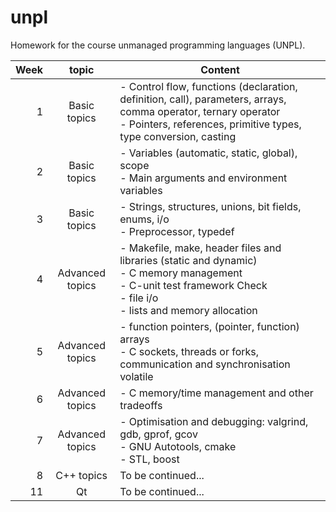 # unpl
Homework for the course unmanaged programming languages (UNPL).

| Week  | topic           | Content            |
| -----:|:---------------:| ----------------------------------------|
| 1     | Basic topics    | - Control	flow,	functions	(declaration,	definition,	call), parameters,	arrays,	comma	operator,	ternary	operator<br /> - Pointers,	references,	primitive	types,	type	conversion, casting |
| 2     | Basic topics    | - Variables	(automatic,	static,	global),	scope<br /> - Main	arguments	and	environment	variables |
| 3     | Basic topics    | - Strings, structures,	unions,	bit	fields,	enums,	i/o<br /> - Preprocessor,	typedef|
| 4     | Advanced topics | - Makefile,	make,	header	files	and	libraries	(static	and  dynamic)<br /> - C	memory	management<br /> - C-unit	test	framework	Check<br />- file	i/o<br /> - lists	and	memory	allocation |
| 5     | Advanced topics | - function	pointers,	(pointer,	function)	arrays<br />- C	sockets,	threads	or	forks,	communication	and	synchronisation	volatile |
| 6     | Advanced topics | - C	memory/time	management and	other	tradeoffs
| 7     | Advanced topics | - Optimisation	and	debugging:	valgrind,	gdb,	gprof,	gcov<br />- GNU	Autotools,	cmake<br />- STL,	boost
| 8     | C++ topics      | To be continued... |
| 11    | Qt              | To be continued... |
